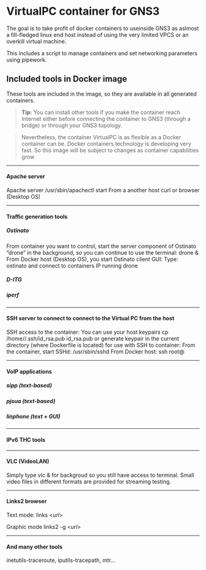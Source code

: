 VirtualPC container for GNS3
=======================

The goal is to take profit of docker containers to useinside GNS3 as aslmost a fill-fledged linux end host instead of using the very limited VPCS or an overkill virtual machine.

This includes a script to manage containers and set networking parameters using pipework.

Included tools in Docker image
------------------------------
These tools are included in the image, so they are available in all generated containers.

> **Tip:** You can install other tools if you make the container reach Internet either before connecting the container to GNS3 (through a bridge) or through your
GNS3 topology.

> Nevertheless, the container VirtualPC is as flexible as a Docker container can be. Docker containers technology is developing very fast.
So this image will be subject to changes as container capabilities grow 

-------------
#### <i class="icon-folder-open"></i> Apache server
Apache server /usr/sbin/apachectl start
From a another host curl or browser (Desktop OS)

-------------
#### <i class="icon-folder-open"></i> Traffic generation tools
##### Ostinato
From container you want to control, start the server component of Ostinato “drone” in the background, so you can continue to use the terminal: drone &
From Docker host (Desktop OS), you start Ostinato client GUI: Type: ostinato and connect to containers IP running drone
##### D-ITG
##### iperf

-------------
#### <i class="icon-folder-open"></i> SSH server to connect to connect to the Virtual PC from the host
SSH access to the container: You can use your host keypairs cp /home//.ssh/id_rsa.pub id_rsa.pub
or generate keypair in the current directory (where Dockerfile is located) for use with SSH to container:
From the container, start SSHd: /usr/sbin/sshd
From Docker host: ssh root@

-------------
#### <i class="icon-folder-open"></i> VoIP applications
##### sipp (text-based)
##### pjsua (text-based)
##### linphone (text + GUI)

-------------
#### <i class="icon-folder-open"></i> IPv6 THC tools


-------------
#### <i class="icon-folder-open"></i> VLC (VideoLAN)
Simply type vlc & for backgroud so you still have access to terminal. Small video files in different formats are provided for streaming testing.

-------------
#### <i class="icon-folder-open"></i> Links2 browser

Text mode: links <_url_>

Graphic mode links2 -g <_url_>

-------------
#### <i class=”icon-folder-open”></i> And many other tools
inetutils-traceroute, iputils-tracepath, mtr...

